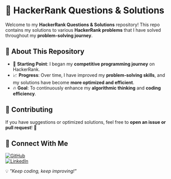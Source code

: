 # 🚀 HackerRank Questions & Solutions

Welcome to my **HackerRank Questions & Solutions** repository! This repo contains my solutions to various **HackerRank problems** that I have solved throughout my **problem-solving journey**.  

## 📌 About This Repository
- 🏁 **Starting Point**: I began my **competitive programming journey** on HackerRank.  
- 📈 **Progress**: Over time, I have improved my **problem-solving skills**, and my solutions have become **more optimized and efficient**.  
- 🔥 **Goal**: To continuously enhance my **algorithmic thinking** and **coding efficiency**.  
  
## 📢 Contributing
If you have suggestions or optimized solutions, feel free to **open an issue or pull request**! 🚀  

## 🔗 Connect With Me  
[![GitHub](https://img.shields.io/badge/GitHub-181717?style=flat&logo=github&logoColor=white)](https://github.com/mrpc13)  
[![LinkedIn](https://img.shields.io/badge/LinkedIn-0077B5?style=flat&logo=linkedin&logoColor=white)](https://linkedin.com/in/yourprofile)  

💡 *"Keep coding, keep improving!"*
